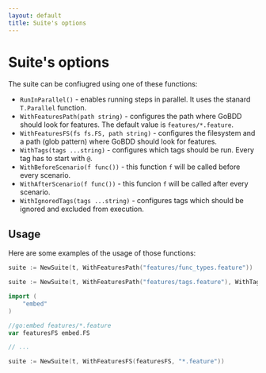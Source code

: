 ```yaml
---
layout: default
title: Suite's options
---
```


# Suite's options

The suite can be confiugred using one of these functions:

* `RunInParallel()` - enables running steps in parallel. It uses the stanard `T.Parallel` function.
* `WithFeaturesPath(path string)` - configures the path where GoBDD should look for features. The default value is `features/*.feature`.
* `WithFeaturesFS(fs fs.FS, path string)` - configures the filesystem and a path (glob pattern) where GoBDD should look for features.
* `WithTags(tags ...string)` - configures which tags should be run. Every tag has to start with `@`.
* `WithBeforeScenario(f func())` - this function `f` will be called before every scenario.
* `WithAfterScenario(f func())` - this funcion `f` will be called after every scenario.
* `WithIgnoredTags(tags ...string)` - configures tags which should be ignored and excluded from execution.

## Usage

Here are some examples of the usage of those functions:

```go
suite := NewSuite(t, WithFeaturesPath("features/func_types.feature"))
```

```go
suite := NewSuite(t, WithFeaturesPath("features/tags.feature"), WithTags([]string{"@tag"}))
```

```go
import (
	"embed"
)

//go:embed features/*.feature
var featuresFS embed.FS

// ...

suite := NewSuite(t, WithFeaturesFS(featuresFS, "*.feature"))
```
